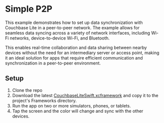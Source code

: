 # Simple P2P

This example demonstrates how to set up data synchronization with Couchbase Lite in a peer-to-peer network. The example allows for seamless data syncing across a variety of network interfaces, including Wi-Fi networks, device-to-device Wi-Fi, and Bluetooth.

This enables real-time collaboration and data sharing between nearby devices without the need for an intermediary server or access point, making it an ideal solution for apps that require efficient communication and synchronization in a peer-to-peer environment.

## Setup
1. Clone the repo
2. Download the latest [CouchbaseLiteSwift.xcframework](https://www.couchbase.com/downloads/?family=couchbase-lite) and copy it to the project's Frameworks directory.
3. Run the app on two or more simulators, phones, or tablets.
4. Tap the screen and the color will change and sync with the other devices.
